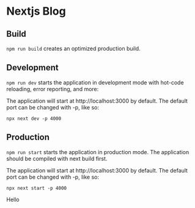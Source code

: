 # Nextjs Blog

## Build

`npm run build` creates an optimized production build.

## Development

`npm run dev` starts the application in development mode with hot-code reloading, error reporting, and more:

The application will start at http://localhost:3000 by default. The default port can be changed with -p, like so:

`npx next dev -p 4000`

## Production

`npm run start` starts the application in production mode. The application should be compiled with next build first.

The application will start at http://localhost:3000 by default. The default port can be changed with -p, like so:

`npx next start -p 4000`


Hello
